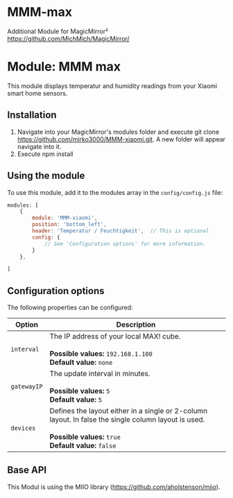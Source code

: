 # MMM-max
Additional Module for MagicMirror²  https://github.com/MichMich/MagicMirror/

# Module: MMM max
This module displays temperatur and humidity readings from your Xiaomi smart home sensors.

## Installation

1. Navigate into your MagicMirror's modules folder and execute git clone https://github.com/mirko3000/MMM-xiaomi.git. A new folder will appear navigate into it.
2. Execute npm install

## Using the module

To use this module, add it to the modules array in the `config/config.js` file:
````javascript
modules: [
    {
		module: 'MMM-xiaomi',
		position: 'bottom_left',
		header: 'Temperatur / Feuchtigkeit',  // This is optional
		config: {
			// See 'Configuration options' for more information.
		}
	},

]
````

## Configuration options

The following properties can be configured:


<table width="100%">
	<!-- why, markdown... -->
	<thead>
		<tr>
			<th>Option</th>
			<th width="100%">Description</th>
		</tr>
	<thead>
	<tbody>
		<tr>
			<td><code>interval</code></td>
			<td>The IP address of your local MAX! cube.<br>
				<br><b>Possible values:</b> <code>192.168.1.100</code>
				<br><b>Default value:</b> <code>none</code>
			</td>
		</tr>
		<tr>
			<td><code>gatewayIP</code></td>
			<td>The update interval in minutes.<br>
				<br><b>Possible values:</b> <code>5</code>
				<br><b>Default value:</b> <code>5</code>
			</td>
		</tr>
		<tr>
			<td><code>devices</code></td>
			<td>Defines the layout either in a single or 2-column layout. In false the single column layout is used.<br>
				<br><b>Possible values:</b> <code>true</code>
				<br><b>Default value:</b> <code>false</code>
			</td>
		</tr>
	</tbody>
</table>


## Base API

This Modul is using the MIIO library (https://github.com/aholstenson/miio).
